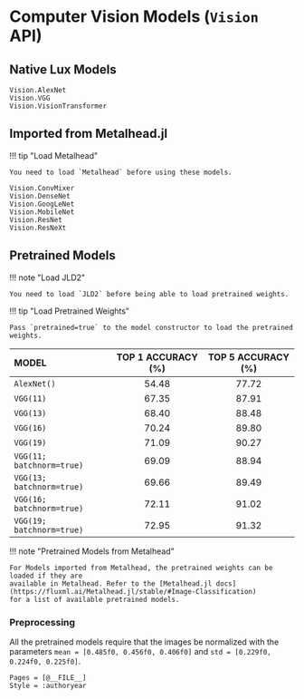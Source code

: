 # Computer Vision Models (`Vision` API)

## Native Lux Models

```@docs
Vision.AlexNet
Vision.VGG
Vision.VisionTransformer
```

## Imported from Metalhead.jl

!!! tip "Load Metalhead"

    You need to load `Metalhead` before using these models.

```@docs
Vision.ConvMixer
Vision.DenseNet
Vision.GoogLeNet
Vision.MobileNet
Vision.ResNet
Vision.ResNeXt
```

## Pretrained Models

!!! note "Load JLD2"

    You need to load `JLD2` before being able to load pretrained weights.

!!! tip "Load Pretrained Weights"

    Pass `pretrained=true` to the model constructor to load the pretrained weights.


| MODEL                     | TOP 1 ACCURACY (%) | TOP 5 ACCURACY (%) |
| :------------------------ | :----------------: | :----------------: |
| `AlexNet()`               |       54.48        |       77.72        |
| `VGG(11)`                 |       67.35        |       87.91        |
| `VGG(13)`                 |       68.40        |       88.48        |
| `VGG(16)`                 |       70.24        |       89.80        |
| `VGG(19)`                 |       71.09        |       90.27        |
| `VGG(11; batchnorm=true)` |       69.09        |       88.94        |
| `VGG(13; batchnorm=true)` |       69.66        |       89.49        |
| `VGG(16; batchnorm=true)` |       72.11        |       91.02        |
| `VGG(19; batchnorm=true)` |       72.95        |       91.32        |

!!! note "Pretrained Models from Metalhead"

    For Models imported from Metalhead, the pretrained weights can be loaded if they are
    available in Metalhead. Refer to the [Metalhead.jl docs](https://fluxml.ai/Metalhead.jl/stable/#Image-Classification)
    for a list of available pretrained models.

### Preprocessing

All the pretrained models require that the images be normalized with the parameters
`mean = [0.485f0, 0.456f0, 0.406f0]` and `std = [0.229f0, 0.224f0, 0.225f0]`.

```@bibliography
Pages = [@__FILE__]
Style = :authoryear
```
